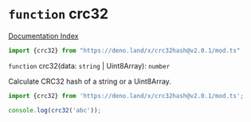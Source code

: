 # `function` crc32

[Documentation Index](../README.md)

```ts
import {crc32} from "https://deno.land/x/crc32hash@v2.0.1/mod.ts"
```

`function` crc32(data: `string` | Uint8Array): `number`

Calculate CRC32 hash of a string or a Uint8Array.

```ts
import {crc32} from 'https://deno.land/x/crc32hash@v2.0.1/mod.ts';

console.log(crc32('abc'));
```

